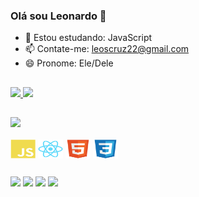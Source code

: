 ### Olá sou Leonardo 👋

- 🌱 Estou estudando: JavaScript
- 📫 Contate-me: leoscruz22@gmail.com
- 😄 Pronome: Ele/Dele

##

<div>
  <a href='https://github.com/LeonardoSilva22'>
  <img height='140em' src='https://github-readme-stats.vercel.app/api?username=LeonardoSilva22&hide=commits&theme=material-palenight&show_icons=true&hide_border=true'/>
  <img height='140em' src='https://github-readme-stats.vercel.app/api/top-langs/?username=LeonardoSilva22&layout=compact&theme=material-palenight&hide_border=true'/>
  </a>
  
  ##
  
   <a href='https://github.com/LeonardoSilva22/WeatherApp'>
  <img height='100em' src='https://github-readme-stats.vercel.app/api/pin/?username=LeonardoSilva22&repo=WeatherApp&theme=material-palenight&hide_border=true'/>
  </a>
  
</div>

<div style="display: inline_block"><br>
  <img align="center" alt="Rafa-Js" height="30" width="40" src="https://raw.githubusercontent.com/devicons/devicon/master/icons/javascript/javascript-plain.svg">
  <img align="center" alt="Rafa-React" height="30" width="40" src="https://raw.githubusercontent.com/devicons/devicon/master/icons/react/react-original.svg">
  <img align="center" alt="Rafa-HTML" height="30" width="40" src="https://raw.githubusercontent.com/devicons/devicon/master/icons/html5/html5-original.svg">
  <img align="center" alt="Rafa-CSS" height="30" width="40" src="https://raw.githubusercontent.com/devicons/devicon/master/icons/css3/css3-original.svg">           </div>

  ##

<div> 
 <a href="https://leonardosilva.vercel.app" target="_blank"><img src="https://img.shields.io/badge/website-000000?style=for-the-badge&logo=About.me&logoColor=white" target="_blank"></a> 
  <a href="https://instagram.com/Leoscruz22" target="_blank"><img src="https://img.shields.io/badge/-Instagram-%23E4405F?style=for-the-badge&logo=instagram&logoColor=white" target="_blank"></a>
  <a href = "mailto:leoscruz22@gmail.com"><img src="https://img.shields.io/badge/-Gmail-%23333?style=for-the-badge&logo=gmail&logoColor=white" target="_blank"></a>
  <a href="https://www.linkedin.com/in/leoscruz/" target="_blank"><img src="https://img.shields.io/badge/-LinkedIn-%230077B5?style=for-the-badge&logo=linkedin&logoColor=white" target="_blank"></a> 
 
</div>
